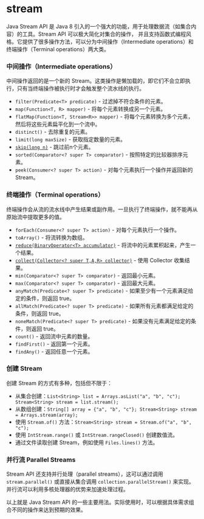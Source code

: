 # stream

Java Stream API 是 Java 8 引入的一个强大的功能，用于处理数据流（如集合内容）的工具。Stream API 可以极大简化对集合的操作，
并且支持函数式编程风格。它提供了很多操作方法，可以分为中间操作（Intermediate operations）和终端操作（Terminal operations）两大类。

### 中间操作（Intermediate operations）

中间操作返回的是一个新的 Stream。这类操作是懒加载的，即它们不会立即执行，只有当终端操作被执行时才会触发整个流水线的执行。

- `filter(Predicate<T> predicate)` - 过滤掉不符合条件的元素。
- `map(Function<T, R> mapper)` - 将每个元素转换成另一个元素。
- `flatMap(Function<T, Stream<R>> mapper)` - 将每个元素转换为多个元素，然后将这些元素扁平化到一个流中。
- `distinct()` - 去除重复的元素。
- `limit(long maxSize)` - 获取指定数量的元素。
- [`skip(long n)`](intermediate/skip.md) - 跳过前n个元素。
- `sorted(Comparator<? super T> comparator)` - 按照特定的比较器排序元素。
- `peek(Consumer<? super T> action)` - 对每个元素执行一个操作并返回新的 Stream。

### 终端操作（Terminal operations）

终端操作会从流的流水线中产生结果或副作用。一旦执行了终端操作，就不能再从原始流中提取更多的值。

- `forEach(Consumer<? super T> action)` - 对每个元素执行一个操作。
- `toArray()` - 将流转换为数组。
- [`reduce(BinaryOperator<T> accumulator)`](terminal/reduce.md) - 将流中的元素累积起来，产生一个结果。
- [`collect(Collector<? super T,A,R> collector)`](terminal/collect.md) - 使用 Collector 收集结果。
- `min(Comparator<? super T> comparator)` - 返回最小元素。
- `max(Comparator<? super T> comparator)` - 返回最大元素。
- `anyMatch(Predicate<? super T> predicate)` - 如果至少有一个元素满足给定的条件，则返回 true。
- `allMatch(Predicate<? super T> predicate)` - 如果所有元素都满足给定的条件，则返回 true。
- `noneMatch(Predicate<? super T> predicate)` - 如果没有元素满足给定的条件，则返回 true。
- `count()` - 返回流中元素的数量。
- `findFirst()` - 返回第一个元素。
- `findAny()` - 返回任意一个元素。

### 创建 Stream

创建 Stream 的方式有多种，包括但不限于：

- 从集合创建：`List<String> list = Arrays.asList("a", "b", "c"); Stream<String> stream = list.stream();`
- 从数组创建：`String[] array = {"a", "b", "c"}; Stream<String> stream = Arrays.stream(array);`
- 使用 `Stream.of()` 方法：`Stream<String> stream = Stream.of("a", "b", "c");`
- 使用 `IntStream.range()` 或 `IntStream.rangeClosed()` 创建数值流。
- 通过文件读取创建 Stream，例如使用 `Files.lines()` 方法。

### 并行流 Parallel Streams

Stream API 还支持并行处理（parallel streams），这可以通过调用 `stream.parallel()` 或直接从集合调用 `collection.parallelStream()` 来实现。并行流可以利用多核处理器的优势来加速处理过程。

以上就是 Java Stream API 的一些主要用法。实际使用时，可以根据具体需求组合不同的操作来达到预期的效果。